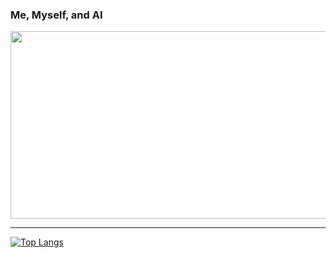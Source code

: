 ### Me, Myself, and AI
<div align="center">
  <img src="https://media.giphy.com/media/dWesBcTLavkZuG35MI/giphy.gif](https://miro.medium.com/max/2878/0*M50IPKZz58Fyy178.gif" width="600" height="300"/>
</div>

---
[![Top Langs](https://github-readme-stats.vercel.app/api/top-langs/?username=Atxous&layout=compact&theme=vision-friendly-dark)](https://github.com/anuraghazra/github-readme-stats)

<!--
**Atxous/Atxous** is a ✨ _special_ ✨ repository because its `README.md` (this file) appears on your GitHub profile.

Here are some ideas to get you started:

- 🔭 I’m currently working on ...
- 🌱 I’m currently learning ...
- 👯 I’m looking to collaborate on ...
- 🤔 I’m looking for help with ...
- 💬 Ask me about ...
- 📫 How to reach me: ...
- 😄 Pronouns: ...
- ⚡ Fun fact: ...
-->

